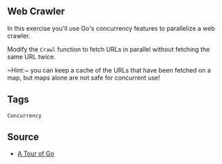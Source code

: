 ## Web Crawler

In this exercise you'll use Go's concurrency features to parallelize a web crawler.

Modify the `Crawl` function to fetch URLs in parallel without fetching the same URL twice.

~Hint:~ you can keep a cache of the URLs that have been fetched on a map, but maps alone are not safe for concurrent use!

## Tags
`Concurrency`

## Source
- [A Tour of Go](https://go.dev/tour/concurrency/10)
